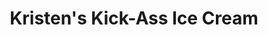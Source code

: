 ---
title: "Kristen's Kick-Ass Ice Cream"
url: /newlands/kristens-kick-ass-ice-cream/
shop: ice cream
---